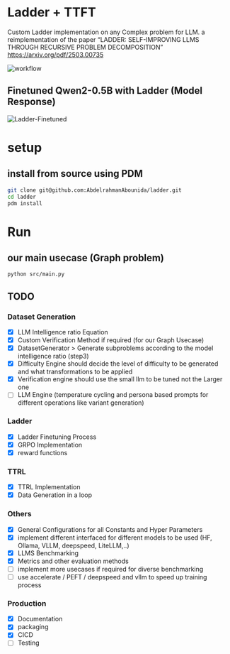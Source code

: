 # Ladder + TTFT

Custom Ladder implementation on any Complex problem for LLM. a reimplementation of the paper “LADDER: SELF-IMPROVING LLMS THROUGH RECURSIVE PROBLEM DECOMPOSITION”
https://arxiv.org/pdf/2503.00735

![workflow](./assets/workflow_version2.svg)

## Finetuned Qwen2-0.5B with Ladder (Model Response)

![Ladder-Finetuned](./assets/finetuned-ladder-answer.png)

# setup

## install from source using PDM

```bash
git clone git@github.com:AbdelrahmanAbounida/ladder.git
cd ladder
pdm install
```

# Run

## our main usecase (Graph problem)

```bash
python src/main.py
```

## TODO

### Dataset Generation

- [x] LLM Intelligence ratio Equation
- [x] Custom Verification Method if required (for our Graph Usecase)
- [x] DatasetGenerator > Generate subproblems according to the model intelligence ratio (step3)
- [x] Difficulty Engine should decide the level of difficulty to be generated and what transformations to be applied
- [x] Verification engine should use the small llm to be tuned not the Larger one
- [ ] LLM Engine (temperature cycling and persona based prompts for different operations like variant generation)

### Ladder

- [x] Ladder Finetuning Process
- [x] GRPO Implementation
- [x] reward functions

### TTRL

- [x] TTRL Implementation
- [x] Data Generation in a loop

### Others

- [x] General Configurations for all Constants and Hyper Parameters
- [x] implement different interfaced for different models to be used (HF, Ollama, VLLM, deepspeed, LiteLLM,..)
- [x] LLMS Benchmarking
- [x] Metrics and other evaluation methods
- [ ] implement more usecases if required for diverse benchmarking
- [ ] use accelerate / PEFT / deepspeed and vllm to speed up training process

### Production

- [x] Documentation
- [x] packaging
- [x] CICD
- [ ] Testing
